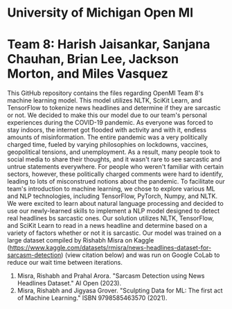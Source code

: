 # University of Michigan Open MI
# Team 8: Harish Jaisankar, Sanjana Chauhan, Brian Lee, Jackson Morton, and Miles Vasquez

This GitHub repository contains the files regarding OpenMI Team 8's machine learning model. This model utilizes NLTK, SciKit Learn, and TensorFlow to tokenize news headlines and determine if they are sarcastic or not.
We decided to make this our model due to our team's personal experiences during the COVID-19 pandemic. As everyone was forced to stay indoors, the internet got flooded with activity and with it, endless amounts of misinformation. The entire pandemic was a very politically charged time, fueled by varying philosophies on lockdowns, vaccines, geopolitical tensions, and unemployment. As a result, many people took to social media to share their thoughts, and it wasn't rare to see sarcastic and untrue statements everywhere.
For people who weren't familiar with certain sectors, however, these politically charged comments were hard to identify, leading to lots of misconstrued notions about the pandemic. To facilitate our team's introduction to machine learning, we chose to explore various ML and NLP technologies, including TensorFlow, PyTorch, Numpy, and NLTK. We were excited to learn about natural language processing and decided to use our newly-learned skills to implement a NLP model designed to detect real headlines bs sarcastic ones.
Our solution utilizes NLTK, TensorFlow, and SciKit Learn to read in a news headline and determine based on a variety of factors whether or not it is sarcastic. Our model was trained on a large dataset compiled by Rishabh Misra on Kaggle (https://www.kaggle.com/datasets/rmisra/news-headlines-dataset-for-sarcasm-detection) (view citation below) and was run on Google CoLab to reduce our wait time between iterations.

1. Misra, Rishabh and Prahal Arora. "Sarcasm Detection using News Headlines Dataset." AI Open (2023).
2. Misra, Rishabh and Jigyasa Grover. "Sculpting Data for ML: The first act of Machine Learning." ISBN 9798585463570 (2021).
